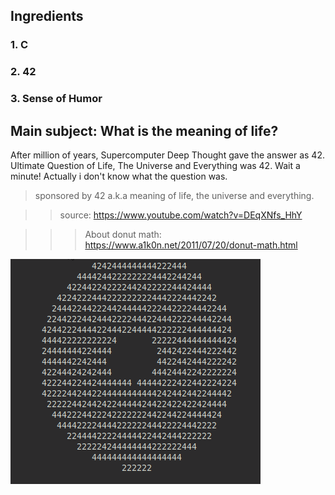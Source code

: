 ## Ingredients
### 1. C 
### 2. 42
### 3. Sense of Humor


## Main subject: What is the meaning of life? 


After million of years, Supercomputer Deep Thought gave the answer as 42. Ultimate Question of Life, The Universe and Everything was 42. 
Wait a minute! Actually i don't know what the question was.


> sponsored by 42 a.k.a meaning of life, the universe and everything.

>> source: https://www.youtube.com/watch?v=DEqXNfs_HhY

>>> About donut math: https://www.a1k0n.net/2011/07/20/donut-math.html


![](https://github.com/ibrahimbilgic/Cdonut-MDGA/blob/master/gif/donut.gif)
